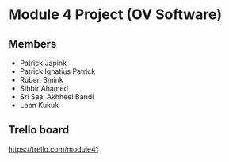# Module 4 Project (OV Software)

## Members

* Patrick Japink
* Patrick Ignatius Patrick
* Ruben Smink
* Sibbir Ahamed
* Sri Saai Akhheel Bandi
* Leon Kukuk

## Trello board
https://trello.com/module41
